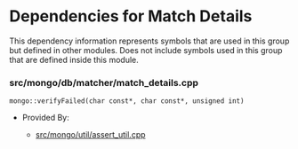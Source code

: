 
# Dependencies for Match Details
This dependency information represents symbols that are used in this group but defined in other modules.  Does not include symbols used in this group that are defined inside this module.

### src/mongo/db/matcher/match\_details.cpp

<div></div>

    mongo::verifyFailed(char const*, char const*, unsigned int)

- Provided By:

    - [src/mongo/util/assert\_util.cpp](../../../../utilities/utilities)

